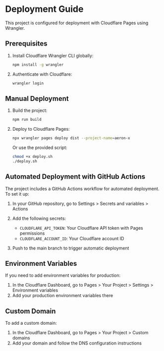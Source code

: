 # Deployment Guide

This project is configured for deployment with Cloudflare Pages using Wrangler.

## Prerequisites

1. Install Cloudflare Wrangler CLI globally:
   ```bash
   npm install -g wrangler
   ```

2. Authenticate with Cloudflare:
   ```bash
   wrangler login
   ```

## Manual Deployment

1. Build the project:
   ```bash
   npm run build
   ```

2. Deploy to Cloudflare Pages:
   ```bash
   npx wrangler pages deploy dist --project-name=aeron-x
   ```

   Or use the provided script:
   ```bash
   chmod +x deploy.sh
   ./deploy.sh
   ```

## Automated Deployment with GitHub Actions

The project includes a GitHub Actions workflow for automated deployment. To set it up:

1. In your GitHub repository, go to Settings > Secrets and variables > Actions

2. Add the following secrets:
   - `CLOUDFLARE_API_TOKEN`: Your Cloudflare API token with Pages permissions
   - `CLOUDFLARE_ACCOUNT_ID`: Your Cloudflare account ID

3. Push to the main branch to trigger automatic deployment

## Environment Variables

If you need to add environment variables for production:

1. In the Cloudflare Dashboard, go to Pages > Your Project > Settings > Environment variables
2. Add your production environment variables there

## Custom Domain

To add a custom domain:

1. In the Cloudflare Dashboard, go to Pages > Your Project > Custom domains
2. Add your domain and follow the DNS configuration instructions
